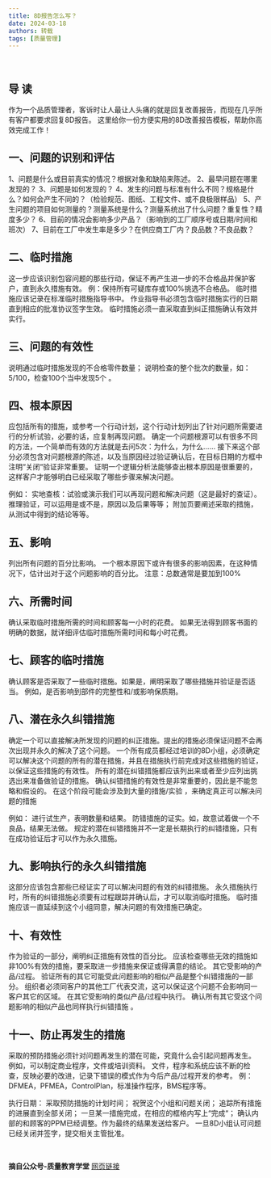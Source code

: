 ```yaml
---
title: 8D报告怎么写？
date: 2024-03-18
authors: 转载
tags: [质量管理]
---
```


<!-- truncate -->

<br /> 

## 导 读

作为一个品质管理者，客诉时让人最让人头痛的就是回复改善报告，而现在几乎所有客户都要求回复8D报告。
这里给你一份方便实用的8D改善报告模板，帮助你高效完成工作！

## 一、问题的识别和评估

1、问题是什么或目前真实的情况？根据对象和缺陷来陈述。
2、最早问题在哪里发现的？
3、问题是如何发现的？
4、发生的问题与标准有什么不同？规格是什么？如何会产生不同的？（检验规范、图纸、工程文件、或不良极限样品）
5、产生问题的项目如何测量的？测量系统是什么？测量系统出了什么问题？重复性？精度多少？
6、目前的情况会影响多少产品？（影响到的工厂顺序号或日期/时间和班次）
7、目前在工厂中发生率是多少？在供应商工厂内？良品数？不良品数？

## 二、临时措施

这一步应该识别包容问题的那些行动，保证不再产生进一步的不合格品并保护客户，直到永久措施有效。
例：保持所有可疑库存或100%挑选不合格品。
临时措施应该记录在标准临时措施指导书中。
作业指导书必须包含临时措施实行的日期直到相应的批准协议签字生效。
临时措施必须一直采取直到纠正措施确认有效并实行。 

## 三、问题的有效性

说明通过临时措施发现的不合格零件数量；
说明检查的整个批次的数量，如：5/100，检查100个当中发现5个 。

## 四、根本原因

应包括所有的措施，或参考一个行动计划，这个行动计划列出了针对问题所需要进行的分析试验，必要的话，应复制再现问题。
确定一个问题根源可以有很多不同的方法，一个简单而有效的方法就是去问5次：为什么，为什么......
接下来这个部分必须包含对问题根源的陈述，以及当原因经过验证确认后，在目标日期的方框中注明“关闭“验证非常重要。
证明一个逻辑分析法能够查出根本原因是很重要的，这样客户才能够明白已经采取了哪些步骤来解决问题。 

例如： 
实地查核：试验或演示我们可以再现问题和解决问题（这是最好的查证）。
推理验证，可以运用是或不是，原因以及后果等等；
附加页要阐述采取的措施，从测试中得到的结论等等。

## 五、影响

列出所有问题的百分比影响。
一个根本原因下或许有很多的影响因素，在这种情况下，估计出对于这个问题影响的百分比。
注意：总数通常是要加到100%

## 六、所需时间

确认采取临时措施所需的时间和顾客每一小时的花费。
如果无法得到顾客书面的明确的数据，就详细评估临时措施所需时间和每小时花费。

## 七、顾客的临时措施

确认顾客是否采取了一些临时措施。如果是，阐明采取了哪些措施并验证是否适当。
例如，是否影响到部件的完整性和/或影响保质期。

## 八、潜在永久纠错措施

确定一个可以直接解决所发现的问题的纠正措施。提出的措施必须保证问题不会再次出现并永久的解决了这个问题。
一个所有成员都经过培训的8D小组，必须确定可以解决这个问题的所有的潜在措施，并且在措施执行前完成对这些措施的验证，以保证这些措施的有效性。
所有的潜在纠错措施都应该列出来或者至少应列出挑选出来准备做验证的措施。
确认纠错措施的有效性是非常重要的，因此是不能忽略和假设的。
在这个阶段可能会涉及到大量的措施/实验 ，来确定真正可以解决问题的措施

例如： 
进行试生产，表明数量和结果。
防错措施的证实。如，故意试着做一个不良品，结果无法做。
规定的潜在纠错措施并不一定是长期执行的纠错措施，只有在成功验证后才可以作为永久措施。

## 九、影响执行的永久纠错措施

这部分应该包含那些已经证实了可以解决问题的有效的纠错措施。
永久措施执行时，所有的纠错措施必须要有过程跟踪并确认后，才可以取消临时措施。
临时措施应该一直延续到这个小组同意，解决问题的有效措施已确定。

## 十、有效性

作为验证的一部分，阐明纠正措施有效性的百分比。 
应该检查哪些无效的措施如非100%有效的措施，要采取进一步措施来保证或得满意的结论。 
其它受影响的产品/过程。
验证所有的其它可能受此问题影响的相似产品是整个纠错措施的一部分。
组织者必须同客户的其他工厂代表交流，这可以保证这个问题不会影响同一客户其它的区域。 
在其它受影响的类似产品/过程中执行。
确认所有其它受这个问题影响的相似产品也同样执行纠错措施 。

## 十一、防止再发生的措施

采取的预防措施必须针对问题再发生的潜在可能，究竟什么会引起问题再发生。
例如，可以制定商业程序，文件或培训资料。 
文件，程序和系统应该不断的检查，反映必要的改进，记录下错误的模式作为今后产品/过程开发的参考。
例：DFMEA，PFMEA，ControlPlan，标准操作程序，BMS程序等。 

执行日期：
采取预防措施的计划时间；
祝贺这个小组和问题关闭；
追踪所有措施的进展直到全部关闭；
一旦某一措施完成，在相应的框格内写上“完成“；
确认内部的和顾客的PPM已经调整。作为最终的结果发送给客户。
一旦8D小组认可问题已经关闭并签字，提交相关主管批准。

<br /> 

**摘自公众号-质量教育学堂**
[网页链接](https://mp.weixin.qq.com/s/SualJHh6zT2YMnlvN_RxgA)

